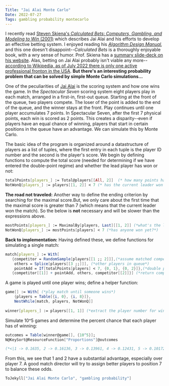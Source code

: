 ```yaml
---
Title: "Jai Alai Monte Carlo"
Date: 2022-07-27
Tags: gambling probability montecarlo
---
```


I recently read [Steven Skiena's ](https://amzn.to/3z5VWVF)*[Calculated Bets](https://amzn.to/3z5VWVF)*[: ](https://amzn.to/3z5VWVF)*[Computers, Gambling, and Modeling to Win ](https://amzn.to/3z5VWVF)*[(2001)](https://amzn.to/3z5VWVF) which describes Jai Alai and his efforts to develop an effective betting system.  I enjoyed reading his *[Algorithm Design Manual](https://amzn.to/3OG3WCA),* and this one doesn't disappoint--*Calculated Bets* is a thoroughly enjoyable book, with a wry sense of humor.  Prof. Skiena has a [summary slide-deck on his website](https://www3.cs.stonybrook.edu/~skiena/PREVIOUS-VERSION/talks/talk-jaialai.pdf).  Alas, betting on Jai Alai probably isn't viable any more--[according to Wikipedia, as of July 2022 there is only one active professional fronton in the USA](https://en.wikipedia.org/wiki/Jai_alai#List_of_active_United_States_jai-alai_frontons).  **But there's an interesting probability problem that can be solved by simple Monte Carlo simulations...**

One of the peculiarities of [Jai Alai](https://en.wikipedia.org/wiki/Jai_alai) is the scoring system and how one wins the game.  In the *Spectacular Seven* scoring system eight players play in each match, arranged in a first-in, first-out  queue.  Starting at the front of the queue, two players compete.  The loser of the point is added to the end of the queue, and the winner stays at the front.  Play continues until one player accumulates 7 points.  In Spectacular Seven, after the first 7 physical points, each win is scored as 2 points.  This creates a disparity--even if players have an equal chance of winning, players that start in certain positions in the queue have an advantage. We can simulate this by Monte Carlo.

The basic idea of the program is organized around a datastructure of players as a list of tuples, where the first entry in each tuple is the player ID number and the second is the player's score.  We begin by defining functions to compute the total score (needed for determining if we have entered the double-point regime) and whether the lead player has won or not:

```mathematica
totalPoints[players_] := Total@players[[All, 2]]  (* how many points have been scored? *)
NotWonQ[players_] := players[[1, 2]] < 7 (* has the current leader won yet? *)
```

**The road not traveled:** Another way to define the ending criterion by searching for the maximal score.But, we only care about the first time that the maximal score is greater than 7 (which means that the current leader won the match).  So the below is **not** necessary and will be slower than the expressions above.

```mathematica
mostPoints[players_] := MaximalBy[players, Last][[1, 2]] (*what's the leader's score?*)
NotWonQ[players_] := mostPoints[players] < 7 (*has anyone won yet?*)
```

**Back to implementation:** Having defined these, we define functions for simulating a single match:

```mathematica
match[players_] := With[
   {competitor = RandomSample[players[[1 ;; 2]]],(*assume matched competitors*)
    others = Splice[players[[3 ;;]]], (*other players in queue*)
    pointAdd = If[totalPoints[players] < 7, {0, 1}, {0, 2}]},(*double points after first round*)
   {competitor[[1]] + pointAdd, others, competitor[[2]]}] (*return competitors*)
```

A game is played until one player wins; define a helper function:

```mathematica
game[] := With[ (*play match until someone wins*)
    {players = Table[{i, 0}, {i, 8}]}, 
    NestWhile[match, players, NotWonQ]] 
 
winner[players_] := players[[1, 1]] (*extract the player number for winner*)
```

Simulate 10^5 games and determine the percent chance that each player has of winning:

```mathematica
outcomes = Table[winner@game[], {10^5}];
N@KeySort@ResourceFunction["Proportions"]@outcomes

(*<|1 -> 0.1635, 2 -> 0.16136, 3 -> 0.13961, 4 -> 0.12431, 5 -> 0.10172,6 -> 0.10324, 7 -> 0.08861, 8 -> 0.11765|>*)
```

From this, we see that 1 and 2 have a substantial advantage, especially over player 7.  A good match director will try to assign better players to position 7 to balance these odds. 

```mathematica
ToJekyll["Jai Alai Monte Carlo", "gambling probability"]
```
